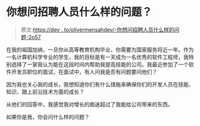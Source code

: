 # 你想问招聘人员什么样的问题？

> 原文:[https://dev . to/olivermensahdev/-你想问招聘人员什么样的问题-2o57](https://dev.to/olivermensahdev/-what-kind-of-questions-would-you-like-to-ask-recruiters-2o57)

在我的祖国加纳，一旦你从高等教育机构毕业，你需要为国家服务将近一年。作为一名计算机科学专业的学生，我的目标是有一天成为一名优秀的软件工程师，我特别选择了一家我认为能在这段时间内帮助我提高技能的公司。我最近参加了一个软件开发员职位的面试，在面试中，有人问我是否有问题要问他们？

因为我也关心我的成长，我想知道你们有什么措施来确保你们的开发人员在技能、知识、跟上前沿技术方面的成长？

从他们的回答中，我感觉我对增长的痴迷超过了我能给公司带来的东西。

如果你是我，你会问什么样的问题？